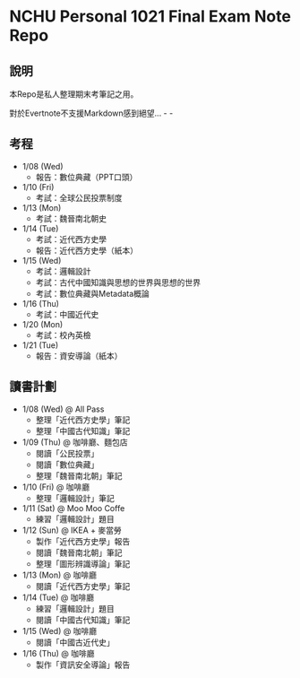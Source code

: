 # NCHU Personal 1021 Final Exam Note Repo

## 說明
本Repo是私人整理期末考筆記之用。

對於Evertnote不支援Markdown感到絕望... - -

## 考程
* 1/08 (Wed) 
    * 報告：數位典藏（PPT口頭）
* 1/10 (Fri) 
    * 考試：全球公民投票制度
* 1/13 (Mon) 
    * 考試：魏晉南北朝史
* 1/14 (Tue) 
    * 考試：近代西方史學
    * 報告：近代西方史學（紙本）
* 1/15 (Wed) 
    * 考試：邏輯設計
    * 考試：古代中國知識與思想的世界與思想的世界
    * 考試：數位典藏與Metadata概論
* 1/16 (Thu) 
    * 考試：中國近代史
* 1/20 (Mon) 
    * 考試：校內英檢
* 1/21 (Tue) 
    * 報告：資安導論（紙本）

## 讀書計劃
* 1/08 (Wed) @ All Pass
    * 整理「近代西方史學」筆記
    * 整理「中國古代知識」筆記
* 1/09 (Thu) @ 咖啡廳、麵包店
    * 閱讀「公民投票」
    * 閱讀「數位典藏」
    * 整理「魏晉南北朝」筆記
* 1/10 (Fri) @ 咖啡廳
    * 整理「邏輯設計」筆記
* 1/11 (Sat) @ Moo Moo Coffe
    * 練習「邏輯設計」題目
* 1/12 (Sun) @ IKEA + 麥當勞
    * 製作「近代西方史學」報告
    * 閱讀「魏晉南北朝」筆記
    * 整理「圖形辨識導論」筆記
* 1/13 (Mon) @ 咖啡廳
    * 閱讀「近代西方史學」筆記
* 1/14 (Tue) @ 咖啡廳 
    * 練習「邏輯設計」題目
    * 閱讀「中國古代知識」筆記
* 1/15 (Wed) @ 咖啡廳
    * 閱讀「中國古近代史」
* 1/16 (Thu) @ 咖啡廳
    * 製作「資訊安全導論」報告
